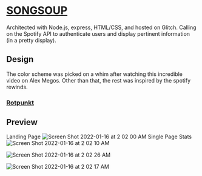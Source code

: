 # [SONGSOUP](https://song-soup.glitch.me/) 

Architected with Node.js, express, HTML/CSS, and hosted on Glitch. Calling on the Spotify API to authenticate users and display pertinent information (in a pretty display). 

## Design
The color scheme was picked on a whim after watching this incredible video on Alex Megos. Other than that, the rest was inspired by the spotify rewinds.

### [Rotpunkt](https://www.youtube.com/watch?v=SbWvFjUIt5k)

## Preview
Landing Page
![Screen Shot 2022-01-16 at 2 02 00 AM](https://user-images.githubusercontent.com/48145854/149650662-d7ca7015-03b7-4ca4-a069-ea3994639cd1.png)
Single Page Stats
![Screen Shot 2022-01-16 at 2 02 10 AM](https://user-images.githubusercontent.com/48145854/149650677-2e97b3d1-50cf-46d7-aea5-23025de411cc.png)

![Screen Shot 2022-01-16 at 2 02 26 AM](https://user-images.githubusercontent.com/48145854/149650656-31c9195c-a369-47d3-b2d2-d3dd84e961ad.png)

![Screen Shot 2022-01-16 at 2 02 17 AM](https://user-images.githubusercontent.com/48145854/149650683-737a26e7-3f57-4830-9395-a27f3975575b.png)
